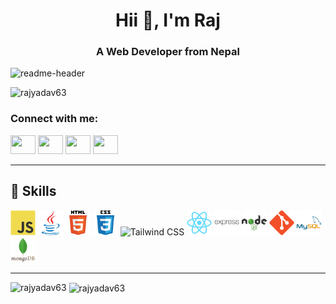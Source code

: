 <h1 align="center">Hii 👋, I'm Raj</h1>
<h3 align="center">A Web Developer from Nepal</h3>

![readme-header](headerfixed.jpg)

<p align="left">
  <img src="https://komarev.com/ghpvc/?username=rajyadav63&label=Profile%20views&color=0e75b6&style=flat" alt="rajyadav63" />
</p>

<h3 align="left">Connect with me:</h3>
<p align="left">
  <a href="https://twitter.com/_rktweets" target="_blank"><img src="https://raw.githubusercontent.com/rahuldkjain/github-profile-readme-generator/master/src/images/icons/Social/twitter.svg" height="30" width="40" /></a>
  <a href="https://linkedin.com/in/rajyadav63" target="_blank"><img src="https://raw.githubusercontent.com/rahuldkjain/github-profile-readme-generator/master/src/images/icons/Social/linked-in-alt.svg" height="30" width="40" /></a>
  <a href="https://hashnode.com/@yadavraj36" target="_blank"><img src="https://raw.githubusercontent.com/rahuldkjain/github-profile-readme-generator/master/src/images/icons/Social/hashnode.svg" height="30" width="40" /></a>
  <a href="https://discord.gg/-vectorrrrr" target="_blank"><img src="https://raw.githubusercontent.com/rahuldkjain/github-profile-readme-generator/master/src/images/icons/Social/discord.svg" height="30" width="40" /></a>
</p>

---

## 🧠 Skills
<p>
  <img src="https://raw.githubusercontent.com/devicons/devicon/master/icons/javascript/javascript-original.svg" alt="JavaScript" width="40" height="40"/>
  <img src="https://raw.githubusercontent.com/devicons/devicon/master/icons/java/java-original.svg" alt="Java" width="40" height="40"/>

  <img src="https://raw.githubusercontent.com/devicons/devicon/master/icons/html5/html5-original-wordmark.svg" alt="HTML5" width="40" height="40"/>
  <img src="https://raw.githubusercontent.com/devicons/devicon/master/icons/css3/css3-original-wordmark.svg" alt="CSS3" width="40" height="40"/>
  <img src="https://www.vectorlogo.zone/logos/tailwindcss/tailwindcss-icon.svg" alt="Tailwind CSS" width="40" height="40"/>

  <img src="https://raw.githubusercontent.com/devicons/devicon/master/icons/react/react-original.svg" alt="React" width="40" height="40"/>
  <img src="https://raw.githubusercontent.com/devicons/devicon/master/icons/express/express-original-wordmark.svg" alt="Express.js" width="40" height="40"/>
  <img src="https://raw.githubusercontent.com/devicons/devicon/master/icons/nodejs/nodejs-original-wordmark.svg" alt="Node.js" width="40" height="40"/>

  <img src="https://raw.githubusercontent.com/devicons/devicon/master/icons/git/git-original.svg" alt="Git" width="40" height="40"/>
  <img src="https://raw.githubusercontent.com/devicons/devicon/master/icons/mysql/mysql-original-wordmark.svg" alt="MySQL" width="40" height="40"/>
  <img src="https://raw.githubusercontent.com/devicons/devicon/master/icons/mongodb/mongodb-original-wordmark.svg" alt="MongoDB" width="40" height="40"/>
</p>

---

<p>
  <img align="left" src="https://github-readme-stats.vercel.app/api/top-langs?username=rajyadav63&show_icons=true&locale=en&layout=compact" alt="rajyadav63" />
</p>

<p>&nbsp;<img align="center" src="https://github-readme-stats.vercel.app/api?username=rajyadav63&show_icons=true&locale=en" alt="rajyadav63" /></p>


